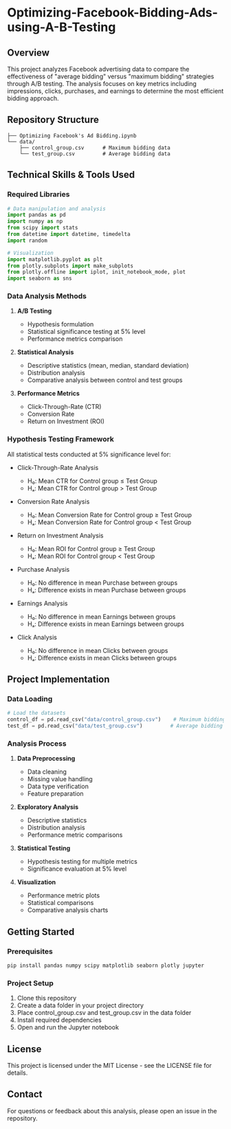 # Optimizing-Facebook-Bidding-Ads-using-A-B-Testing

## Overview
This project analyzes Facebook advertising data to compare the effectiveness of "average bidding" versus "maximum bidding" strategies through A/B testing. The analysis focuses on key metrics including impressions, clicks, purchases, and earnings to determine the most efficient bidding approach.

## Repository Structure
```
├── Optimizing Facebook's Ad Bidding.ipynb
└── data/
    ├── control_group.csv      # Maximum bidding data
    └── test_group.csv         # Average bidding data
```

## Technical Skills & Tools Used

### Required Libraries
```python
# Data manipulation and analysis
import pandas as pd
import numpy as np
from scipy import stats
from datetime import datetime, timedelta
import random

# Visualization
import matplotlib.pyplot as plt
from plotly.subplots import make_subplots
from plotly.offline import iplot, init_notebook_mode, plot
import seaborn as sns
```

### Data Analysis Methods
1. **A/B Testing**
   - Hypothesis formulation
   - Statistical significance testing at 5% level
   - Performance metrics comparison

2. **Statistical Analysis**
   - Descriptive statistics (mean, median, standard deviation)
   - Distribution analysis
   - Comparative analysis between control and test groups

3. **Performance Metrics**
   - Click-Through-Rate (CTR)
   - Conversion Rate
   - Return on Investment (ROI)

### Hypothesis Testing Framework
All statistical tests conducted at 5% significance level for:
- Click-Through-Rate Analysis
  - H₀: Mean CTR for Control group ≤ Test Group
  - Hₐ: Mean CTR for Control group > Test Group

- Conversion Rate Analysis
  - H₀: Mean Conversion Rate for Control group ≥ Test Group
  - Hₐ: Mean Conversion Rate for Control group < Test Group

- Return on Investment Analysis
  - H₀: Mean ROI for Control group ≥ Test Group
  - Hₐ: Mean ROI for Control group < Test Group

- Purchase Analysis
  - H₀: No difference in mean Purchase between groups
  - Hₐ: Difference exists in mean Purchase between groups

- Earnings Analysis
  - H₀: No difference in mean Earnings between groups
  - Hₐ: Difference exists in mean Earnings between groups

- Click Analysis
  - H₀: No difference in mean Clicks between groups
  - Hₐ: Difference exists in mean Clicks between groups

## Project Implementation

### Data Loading
```python
# Load the datasets
control_df = pd.read_csv("data/control_group.csv")    # Maximum bidding group
test_df = pd.read_csv("data/test_group.csv")         # Average bidding group
```

### Analysis Process
1. **Data Preprocessing**
   - Data cleaning
   - Missing value handling
   - Data type verification
   - Feature preparation

2. **Exploratory Analysis**
   - Descriptive statistics
   - Distribution analysis
   - Performance metric comparisons

3. **Statistical Testing**
   - Hypothesis testing for multiple metrics
   - Significance evaluation at 5% level

4. **Visualization**
   - Performance metric plots
   - Statistical comparisons
   - Comparative analysis charts

## Getting Started

### Prerequisites
```bash
pip install pandas numpy scipy matplotlib seaborn plotly jupyter
```

### Project Setup
1. Clone this repository
2. Create a data folder in your project directory
3. Place control_group.csv and test_group.csv in the data folder
4. Install required dependencies
5. Open and run the Jupyter notebook


## License
This project is licensed under the MIT License - see the LICENSE file for details.

## Contact
For questions or feedback about this analysis, please open an issue in the repository.
